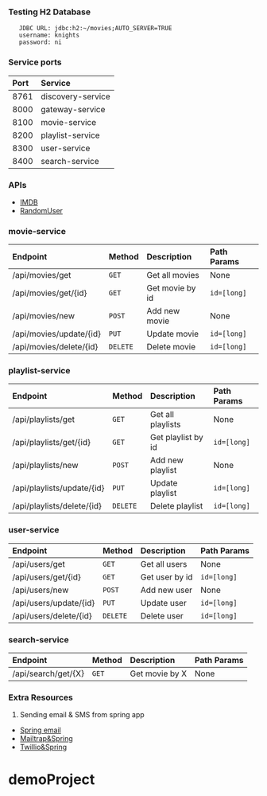 ### Testing H2 Database 
```
   JDBC URL: jdbc:h2:~/movies;AUTO_SERVER=TRUE
   username: knights
   password: ni
```
### Service ports
| Port | Service
| :--- | :--- 
| 8761 | discovery-service
| 8000 | gateway-service
| 8100 | movie-service
| 8200 | playlist-service
| 8300 | user-service
| 8400 | search-service

### APIs

- [IMDB](https://imdb-api.com/api)
- [RandomUser](https://randomuser.me/api)

### movie-service

| Endpoint | Method | Description | Path Params
| :--- | :--- | :--- | :--- 
| /api/movies/get | `GET` | Get all movies | None
| /api/movies/get/{id} | `GET` | Get movie by id | `id=[long]`
| /api/movies/new | `POST` | Add new movie | None
| /api/movies/update/{id} | `PUT` | Update movie | `id=[long]`
| /api/movies/delete/{id} | `DELETE` | Delete movie | `id=[long]`

### playlist-service

| Endpoint | Method | Description | Path Params
| :--- | :--- | :--- | :--- 
| /api/playlists/get | `GET` | Get all playlists | None
| /api/playlists/get/{id} | `GET` | Get playlist by id | `id=[long]`
| /api/playlists/new | `POST` | Add new playlist | None
| /api/playlists/update/{id} | `PUT` | Update playlist | `id=[long]`
| /api/playlists/delete/{id} | `DELETE` | Delete playlist| `id=[long]`

### user-service

| Endpoint | Method | Description | Path Params
| :--- | :--- | :--- | :--- 
| /api/users/get | `GET` | Get all users | None
| /api/users/get/{id} | `GET` | Get user by id | `id=[long]`
| /api/users/new | `POST` | Add new user | None
| /api/users/update/{id} | `PUT` | Update user | `id=[long]`
| /api/users/delete/{id} | `DELETE` | Delete user | `id=[long]`

### search-service 

| Endpoint | Method | Description | Path Params
| :--- | :--- | :--- | :--- 
| /api/search/get/{X} | `GET` | Get movie by X | None

### Extra Resources
1. Sending email & SMS from spring app
- [Spring email](https://www.baeldung.com/spring-email)
- [Mailtrap&Spring](https://mailtrap.io/blog/spring-send-email/)
- [Twillio&Spring](https://www.baeldung.com/java-sms-twilio)



# demoProject

